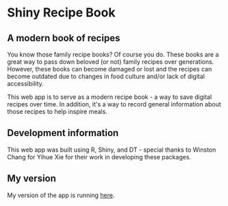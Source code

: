 # Shiny Recipe Book

## A modern book of recipes

You know those family recipe books? Of course you do. These books are a great way to pass down beloved (or not) family recipes over generations. However, these books can become damaged or lost and the recipes can become outdated due to changes in food culture and/or lack of digital accessibility.

This web app is to serve as a modern recipe book - a way to save digital recipes over time. In addition, it's a way to record general information about those recipes to help inspire meals.

## Development information

This web app was built using R, Shiny, and DT - special thanks to Winston Chang for Yihue Xie for their work in developing these packages.

## My version

My version of the app is running [here](https://markroepke.shinyapps.io/shiny_recipe_book/).
